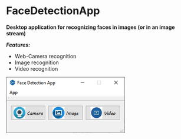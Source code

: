 # FaceDetectionApp
**Desktop application for recognizing faces in images (or in an image stream)**  
  
***Features:***
* Web-Camera recognition  
* Image recognition  
* Video recognition  
  
![application ui](https://github.com/kostsm/FaceDetectionApp/blob/main/example.png)
